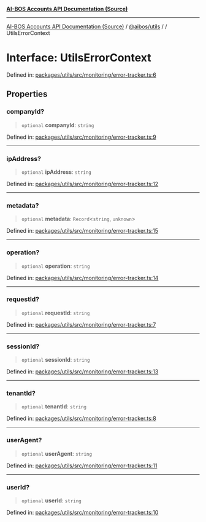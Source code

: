 [**AI-BOS Accounts API Documentation (Source)**](../../../README.md)

***

[AI-BOS Accounts API Documentation (Source)](../../../README.md) / [@aibos/utils](../README.md) / [](../README.md) / UtilsErrorContext

# Interface: UtilsErrorContext

Defined in: [packages/utils/src/monitoring/error-tracker.ts:6](https://github.com/pohlai88/accounts/blob/48103fb36d28b2b9bfb33472b6de2f719773cde9/packages/utils/src/monitoring/error-tracker.ts#L6)

## Properties

### companyId?

> `optional` **companyId**: `string`

Defined in: [packages/utils/src/monitoring/error-tracker.ts:9](https://github.com/pohlai88/accounts/blob/48103fb36d28b2b9bfb33472b6de2f719773cde9/packages/utils/src/monitoring/error-tracker.ts#L9)

***

### ipAddress?

> `optional` **ipAddress**: `string`

Defined in: [packages/utils/src/monitoring/error-tracker.ts:12](https://github.com/pohlai88/accounts/blob/48103fb36d28b2b9bfb33472b6de2f719773cde9/packages/utils/src/monitoring/error-tracker.ts#L12)

***

### metadata?

> `optional` **metadata**: `Record`\<`string`, `unknown`\>

Defined in: [packages/utils/src/monitoring/error-tracker.ts:15](https://github.com/pohlai88/accounts/blob/48103fb36d28b2b9bfb33472b6de2f719773cde9/packages/utils/src/monitoring/error-tracker.ts#L15)

***

### operation?

> `optional` **operation**: `string`

Defined in: [packages/utils/src/monitoring/error-tracker.ts:14](https://github.com/pohlai88/accounts/blob/48103fb36d28b2b9bfb33472b6de2f719773cde9/packages/utils/src/monitoring/error-tracker.ts#L14)

***

### requestId?

> `optional` **requestId**: `string`

Defined in: [packages/utils/src/monitoring/error-tracker.ts:7](https://github.com/pohlai88/accounts/blob/48103fb36d28b2b9bfb33472b6de2f719773cde9/packages/utils/src/monitoring/error-tracker.ts#L7)

***

### sessionId?

> `optional` **sessionId**: `string`

Defined in: [packages/utils/src/monitoring/error-tracker.ts:13](https://github.com/pohlai88/accounts/blob/48103fb36d28b2b9bfb33472b6de2f719773cde9/packages/utils/src/monitoring/error-tracker.ts#L13)

***

### tenantId?

> `optional` **tenantId**: `string`

Defined in: [packages/utils/src/monitoring/error-tracker.ts:8](https://github.com/pohlai88/accounts/blob/48103fb36d28b2b9bfb33472b6de2f719773cde9/packages/utils/src/monitoring/error-tracker.ts#L8)

***

### userAgent?

> `optional` **userAgent**: `string`

Defined in: [packages/utils/src/monitoring/error-tracker.ts:11](https://github.com/pohlai88/accounts/blob/48103fb36d28b2b9bfb33472b6de2f719773cde9/packages/utils/src/monitoring/error-tracker.ts#L11)

***

### userId?

> `optional` **userId**: `string`

Defined in: [packages/utils/src/monitoring/error-tracker.ts:10](https://github.com/pohlai88/accounts/blob/48103fb36d28b2b9bfb33472b6de2f719773cde9/packages/utils/src/monitoring/error-tracker.ts#L10)
